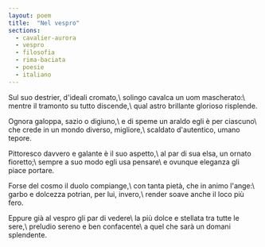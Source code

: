 ```yaml
---
layout: poem
title:  "Nel vespro"
sections:
  - cavalier-aurora
  - vespro
  - filosofia
  - rima-baciata
  - poesie
  - italiano
---
```


Sul suo destrier, d'ideali cromato,\\
solingo cavalca un uom mascherato:\\
mentre il tramonto su tutto discende,\\
qual astro brillante glorioso risplende.

Ognora galoppa, sazio o digiuno,\\
e di speme un araldo egli è per ciascuno\\
che crede in un mondo diverso, migliore,\\
scaldato d'autentico, umano tepore.

Pittoresco davvero e galante è il suo aspetto,\\
al par di sua elsa, un ornato fioretto;\\
sempre a suo modo egli usa pensare\\
e ovunque eleganza gli piace portare.

Forse del cosmo il duolo compiange,\\
con tanta pietà, che in animo l'ange:\\
garbo e dolcezza potrian, per lui, invero,\\
render soave anche il loco più fero.

Eppure già al vespro gli par di vedere\\
la più dolce e stellata tra tutte le sere,\\
preludio sereno e ben confacente\\
a quel che sarà un domani splendente.
